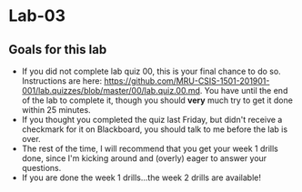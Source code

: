 # Lab-03

## Goals for this lab

- If you did not complete lab quiz 00, this is your final chance to do so. Instructions are here: https://github.com/MRU-CSIS-1501-201901-001/lab.quizzes/blob/master/00/lab.quiz.00.md. You have until the end of the lab to complete it, though you should **very** much try to get it done within 25 minutes.
- If you thought you completed the quiz last Friday, but didn't receive a checkmark for it on Blackboard, you should talk to me before the lab is over.
- The rest of the time, I will recommend that you get your week 1 drills done, since I'm kicking around and (overly) eager to answer your questions.
- If you are done the week 1 drills...the week 2 drills are available!
